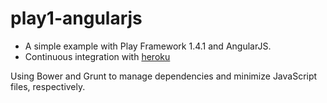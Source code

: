 # play1-angularjs

  - A simple example with Play Framework 1.4.1 and AngularJS.
  - Continuous integration with [heroku](http://play1-angularjs.herokuapp.com/)

Using Bower and Grunt to manage dependencies and minimize JavaScript files, respectively.
